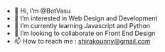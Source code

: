 - 👋 Hi, I’m @BotVasu
- 👀 I’m interested in Web Design and Development
- 🌱 I’m currently learning Javascript and Python
- 💞️ I’m looking to collaborate on Front End Design
- 📫 How to reach me : shirakounny@gmail.com

<!---
BotVasu/BotVasu is a ✨ special ✨ repository because its `README.md` (this file) appears on your GitHub profile.
You can click the Preview link to take a look at your changes.
--->
